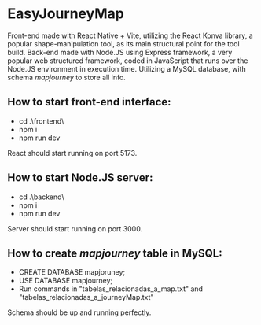 <b><h1>EasyJourneyMap</h1></b>

Front-end made with React Native + Vite, utilizing the React Konva library, a popular shape-manipulation tool, as its main structural point for the tool build. Back-end made with Node.JS using Express framework, a very popular web structured framework, coded in JavaScript that runs over the Node.JS environment in execution time. Utilizing a MySQL database, with schema <i>mapjourney</i> to store all info.

<b><h2>How to start front-end interface:</h2></b>

- cd .\frontend\
- npm i
- npm run dev

React should start running on port 5173.

<b><h2>How to start Node.JS server:</h2></b>

- cd .\backend\
- npm i
- npm run dev

Server should start running on port 3000.

<b><h2>How to create <i>mapjourney</i> table in MySQL:</h2></b>

- CREATE DATABASE mapjoruney;
- USE DATABASE mapjourney;
- Run commands in "tabelas_relacionadas_a_map.txt" and "tabelas_relacionadas_a_journeyMap.txt"

Schema should be up and running perfectly.
